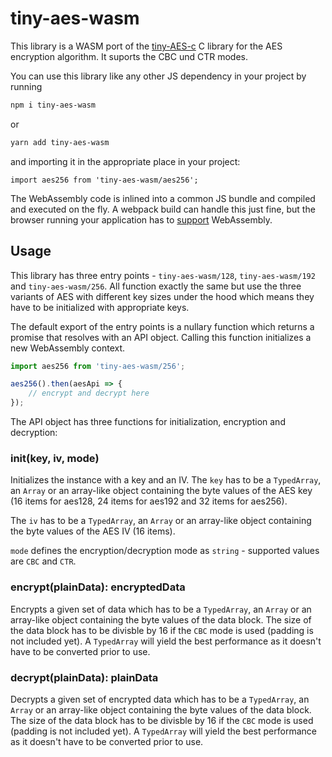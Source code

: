 # tiny-aes-wasm

This library is a WASM port of the [tiny-AES-c](https://github.com/kokke/tiny-AES-c) C library
for the AES encryption algorithm. It suports the CBC und CTR modes.

You can use this library like any other JS dependency in your project by running
```sh
npm i tiny-aes-wasm
```
or
```sh
yarn add tiny-aes-wasm
```

and importing it in the appropriate place in your project:
```
import aes256 from 'tiny-aes-wasm/aes256';
```

The WebAssembly code is inlined into a common JS bundle and compiled and executed on the fly.
A webpack build can handle this just fine, but the browser running your application has to [support](https://caniuse.com/#feat=wasm)
WebAssembly.

## Usage

This library has three entry points - `tiny-aes-wasm/128`, `tiny-aes-wasm/192` and `tiny-aes-wasm/256`.
All function exactly the same but use the three variants of AES with different key sizes under the hood which means
they have to be initialized with appropriate keys.

The default export of the entry points is a nullary function which returns a promise that resolves with an API object.
Calling this function initializes a new WebAssembly context.

```js
import aes256 from 'tiny-aes-wasm/256';

aes256().then(aesApi => {
    // encrypt and decrypt here
});
```

The API object has three functions for initialization, encryption and decryption:

### init(key, iv, mode)

Initializes the instance with a key and an IV. The `key` has to be a `TypedArray`, an `Array` or an array-like object
containing the byte values of the AES key (16 items for aes128, 24 items for aes192 and 32 items for aes256).

The `iv` has to be a `TypedArray`, an `Array` or an array-like object containing the byte values of the AES IV (16 items).

`mode` defines the encryption/decryption mode as `string` - supported values are `CBC` and `CTR`.

### encrypt(plainData): encryptedData

Encrypts a given set of data which has to be a `TypedArray`, an `Array` or an array-like object containing the byte values
of the data block. The size of the data block has to be divisble by 16 if the `CBC` mode is used (padding is not included yet).
A `TypedArray` will yield the best performance as it doesn't have to be converted prior to use.

### decrypt(plainData): plainData

Decrypts a given set of encrypted data which has to be a `TypedArray`, an `Array` or an array-like object containing the byte values
of the data block. The size of the data block has to be divisble by 16 if the `CBC` mode is used (padding is not included yet).
A `TypedArray` will yield the best performance as it doesn't have to be converted prior to use.